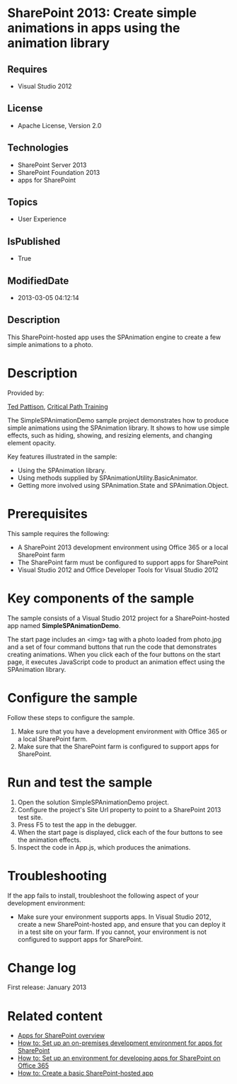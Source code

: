 # SharePoint 2013: Create simple animations in apps using the animation library
## Requires
* Visual Studio 2012
## License
* Apache License, Version 2.0
## Technologies
* SharePoint Server 2013
* SharePoint Foundation 2013
* apps for SharePoint
## Topics
* User Experience
## IsPublished
* True
## ModifiedDate
* 2013-03-05 04:12:14
## Description

<p id="header">This SharePoint-hosted app uses the <span><span class="keyword">SPAnimation</span></span> engine to create a few simple animations to a photo.</p>
<div id="mainSection">
<div id="mainBody">
<div class="introduction">
<h1 class="heading">Description</h1>
<div class="section" id="sectionSection0">
<p><span class="label">Provided by:</span></p>
</div>
<div class="section" id="sectionSection0">
<p><a href="http://mvp.microsoft.com/en-US/findanmvp/Pages/profile.aspx?MVPID=52a3f2aa-710f-4496-9b78-f240eccc74ad" target="_blank">Ted Pattison</a>,
<a href="http://www.criticalpathtraining.com" target="_blank">Critical Path Training</a></p>
<p>The SimpleSPAnimationDemo sample project demonstrates how to produce simple animations using the
<span><span class="keyword">SPAnimation</span></span> library. It shows to how use simple effects, such as hiding, showing, and resizing elements, and changing element opacity.</p>
<p>Key features illustrated in the sample:</p>
<ul>
<li>
<div>Using the <span><span class="keyword">SPAnimation</span></span> library.</div>
</li><li>
<div>Using methods supplied by <span><span class="keyword">SPAnimationUtility.BasicAnimator</span></span>.</div>
</li><li>
<div>Getting more involved using <span><span class="keyword">SPAnimation.State</span></span> and
<span><span class="keyword">SPAnimation.Object</span></span>.</div>
</li></ul>
</div>
<h1 class="heading">Prerequisites</h1>
<div class="section" id="sectionSection1">
<p>This sample requires the following:</p>
<ul>
<li>
<div>A SharePoint 2013 development environment using Office 365 or a local SharePoint farm</div>
</li><li>
<div>The SharePoint farm must be configured to support apps for SharePoint</div>
</li><li>
<div>Visual Studio 2012 and Office Developer Tools for Visual Studio 2012</div>
</li></ul>
</div>
<h1 class="heading">Key components of the sample</h1>
<div class="section" id="sectionSection2">
<p>The sample consists of a Visual Studio 2012 project for a SharePoint-hosted app named
<strong>SimpleSPAnimationDemo</strong>.</p>
<p>The start page includes an &lt;img&gt; tag with a photo loaded from photo.jpg and a set of four command buttons that run the code that demonstrates creating animations. When you click each of the four buttons on the start page, it executes JavaScript code
 to product an animation effect using the <span><span class="keyword">SPAnimation</span></span> library.</p>
</div>
<h1 class="heading">Configure the sample</h1>
<div class="section" id="sectionSection3">
<p>Follow these steps to configure the sample.</p>
<ol>
<li>
<div>Make sure that you have a development environment with Office 365 or a local SharePoint farm.</div>
</li><li>
<div>Make sure that the SharePoint farm is configured to support apps for SharePoint.</div>
</li></ol>
</div>
<h1 class="heading">Run and test the sample</h1>
<div class="section" id="sectionSection4">
<div class="subSection">
<ol>
<li>
<div>Open the solution <span class="ui">SimpleSPAnimationDemo</span> project.</div>
</li><li>
<div>Configure the project's <span><span class="keyword">Site Url</span></span> property to point to a SharePoint 2013 test site.</div>
</li><li>
<div>Press F5 to test the app in the debugger.</div>
</li><li>
<div>When the start page is displayed, click each of the four buttons to see the animation effects.</div>
</li><li>
<div>Inspect the code in App.js, which produces the animations.</div>
</li></ol>
</div>
</div>
<h1 class="heading">Troubleshooting</h1>
<div class="section" id="sectionSection5">
<p>If the app fails to install, troubleshoot the following aspect of your development environment:</p>
<ul>
<li>
<div>Make sure your environment supports apps. In Visual Studio 2012, create a new SharePoint-hosted app, and ensure that you can deploy it in a test site on your farm. If you cannot, your environment is not configured to support apps for SharePoint.</div>
</li></ul>
</div>
<h1 class="heading">Change log</h1>
<div class="section" id="sectionSection6">
<p>First release: January 2013</p>
</div>
<h1 class="heading">Related content</h1>
<div class="section" id="sectionSection7">
<ul>
<li>
<div><a href="http://msdn.microsoft.com/en-us/library/fp179930.aspx" target="_blank">Apps for SharePoint overview</a></div>
</li><li>
<div><a href="http://msdn.microsoft.com/en-us/library/fp179923.aspx" target="_blank">How to: Set up an on-premises development environment for apps for SharePoint</a></div>
</li><li>
<div><a href="http://msdn.microsoft.com/en-us/library/office/apps/fp161179.aspx" target="_blank">How to: Set up an environment for developing apps for SharePoint on Office 365</a></div>
</li><li>
<div><a href="http://msdn.microsoft.com/en-us/library/fp142379.aspx" target="_blank">How to: Create a basic SharePoint-hosted app</a></div>
</li></ul>
</div>
</div>
</div>
</div>

